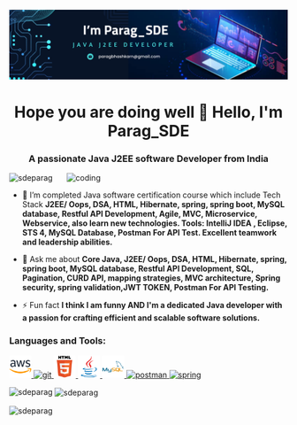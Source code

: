 ![logo](https://github.com/SDEParag/SDEParag/blob/main/Github%20Banner.png)
<h1 align="center">Hope you are doing well 🙏 Hello, I'm Parag_SDE</h1>
<h3 align="center">A passionate Java J2EE software Developer from India</h3>
<img align="right" alt="coding"width="400"src="https://cdn.dribbble.com/users/1292677/screenshots/6139167/avento.gif">
<p align="left"> <img src="https://komarev.com/ghpvc/?username=sdeparag&label=Profile%20views&color=0e75b6&style=flat" alt="sdeparag" /> </p>

- 🌱 I’m completed Java software certification course which include Tech Stack **J2EE/ Oops, DSA, HTML, Hibernate, spring, spring boot, MySQL database, Restful API Development, Agile, MVC, Microservice, Webservice, also learn new technologies. Tools: IntelliJ IDEA , Eclipse, STS 4, MySQL Database, Postman For API Test. Excellent teamwork and leadership abilities.**

- 💬 Ask me about **Core Java, J2EE/ Oops, DSA, HTML, Hibernate, spring, spring boot, MySQL database, Restful API Development, SQL, Pagination, CURD API, mapping strategies, MVC architecture, Spring security, spring validation,JWT TOKEN, Postman For API Testing.**

- ⚡ Fun fact **I think I am funny AND I'm a dedicated Java developer with a passion for crafting efficient and scalable software solutions.**
  
<h3 align="left">Languages and Tools:</h3>
<p align="left"> <a href="https://aws.amazon.com" target="_blank" rel="noreferrer"> <img src="https://raw.githubusercontent.com/devicons/devicon/master/icons/amazonwebservices/amazonwebservices-original-wordmark.svg" alt="aws" width="40" height="40"/> </a> <a href="https://git-scm.com/" target="_blank" rel="noreferrer"> <img src="https://www.vectorlogo.zone/logos/git-scm/git-scm-icon.svg" alt="git" width="40" height="40"/> </a> <a href="https://www.w3.org/html/" target="_blank" rel="noreferrer"> <img src="https://raw.githubusercontent.com/devicons/devicon/master/icons/html5/html5-original-wordmark.svg" alt="html5" width="40" height="40"/> </a> <a href="https://www.java.com" target="_blank" rel="noreferrer"> <img src="https://raw.githubusercontent.com/devicons/devicon/master/icons/java/java-original.svg" alt="java" width="40" height="40"/> </a> <a href="https://www.mysql.com/" target="_blank" rel="noreferrer"> <img src="https://raw.githubusercontent.com/devicons/devicon/master/icons/mysql/mysql-original-wordmark.svg" alt="mysql" width="40" height="40"/> </a> <a href="https://postman.com" target="_blank" rel="noreferrer"> <img src="https://www.vectorlogo.zone/logos/getpostman/getpostman-icon.svg" alt="postman" width="40" height="40"/> </a> <a href="https://spring.io/" target="_blank" rel="noreferrer"> <img src="https://www.vectorlogo.zone/logos/springio/springio-icon.svg" alt="spring" width="40" height="40"/> </a> </p>

<p><img align="left" src="https://github-readme-stats.vercel.app/api/top-langs?username=sdeparag&show_icons=true&locale=en&layout=compact" alt="sdeparag" /></p>

<p>&nbsp;<img align="center" src="https://github-readme-stats.vercel.app/api?username=sdeparag&show_icons=true&locale=en" alt="sdeparag" /></p>

<p><img align="center" src="https://github-readme-streak-stats.herokuapp.com/?user=sdeparag&" alt="sdeparag" /></p>
